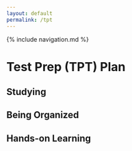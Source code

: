 ```yaml
---
layout: default
permalink: /tpt
---
```

{% include navigation.md %}
# Test Prep (TPT) Plan

## Studying


## Being Organized


## Hands-on Learning
